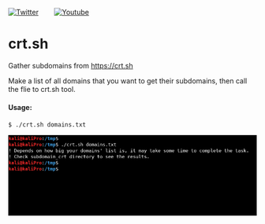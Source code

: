 [![Twitter](https://img.shields.io/badge/twitter%20-%231DA1F2.svg?&style=for-the-badge&logo=Twitter&logoColor=white&label=Follow%20%40xbforce)](https://twitter.com/xbforce)
&nbsp;&nbsp;&nbsp;&nbsp;&nbsp;&nbsp;
[![Youtube](https://img.shields.io/badge/Youtube%20-%23FF0000.svg?&style=for-the-badge&logo=YouTube&logoColor=white&label=Subscribe)](http://www.youtube.com/channel/UCadRCMA7BFJ2iwiABKqf0Fg?sub_confirmation=1)

# crt.sh
Gather subdomains from https://crt.sh

Make a list of all domains that you want to get their subdomains, then call the flie to crt.sh tool.

#### Usage:


```
$ ./crt.sh domains.txt
```

<img src="https://github.com/xbforce/crt.sh/blob/main/usage_crt.png" />
